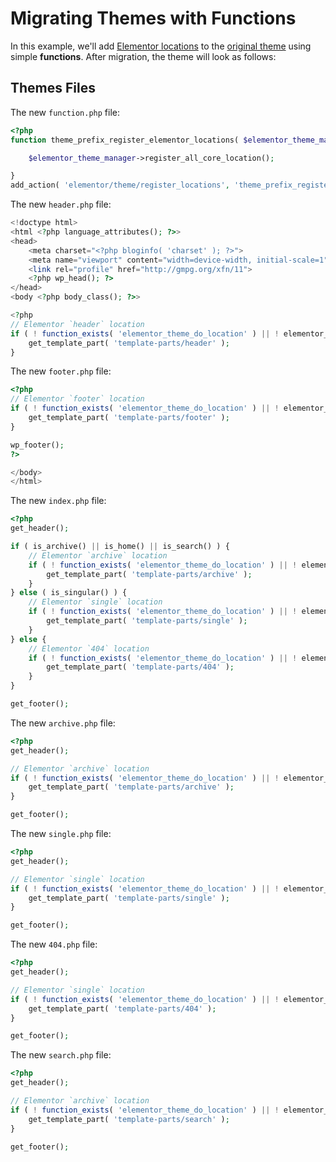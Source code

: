 # Migrating Themes with Functions

<Badge type="tip" vertical="top" text="Elementor Pro" /> <Badge type="warning" vertical="top" text="Intermediate" />

In this example, we'll add [Elementor locations](./themes/theme-locations) to the [original theme](./themes/original-theme) using simple **functions**. After migration, the theme will look as follows:

## Themes Files

The new `function.php` file:

```php
<?php
function theme_prefix_register_elementor_locations( $elementor_theme_manager ) {

	$elementor_theme_manager->register_all_core_location();

}
add_action( 'elementor/theme/register_locations', 'theme_prefix_register_elementor_locations' );
```

The new `header.php` file:

```php
<!doctype html>
<html <?php language_attributes(); ?>>
<head>
	<meta charset="<?php bloginfo( 'charset' ); ?>">
	<meta name="viewport" content="width=device-width, initial-scale=1">
	<link rel="profile" href="http://gmpg.org/xfn/11">
	<?php wp_head(); ?>
</head>
<body <?php body_class(); ?>>

<?php
// Elementor `header` location
if ( ! function_exists( 'elementor_theme_do_location' ) || ! elementor_theme_do_location( 'header' ) ) {
	get_template_part( 'template-parts/header' );
}
```

The new `footer.php` file:

```php
<?php
// Elementor `footer` location
if ( ! function_exists( 'elementor_theme_do_location' ) || ! elementor_theme_do_location( 'footer' ) ) {
	get_template_part( 'template-parts/footer' );
}

wp_footer();
?>

</body>
</html>
```

The new `index.php` file:

```php
<?php
get_header();

if ( is_archive() || is_home() || is_search() ) {
	// Elementor `archive` location
	if ( ! function_exists( 'elementor_theme_do_location' ) || ! elementor_theme_do_location( 'archive' ) ) {
		get_template_part( 'template-parts/archive' );
	}
} else ( is_singular() ) {
	// Elementor `single` location
	if ( ! function_exists( 'elementor_theme_do_location' ) || ! elementor_theme_do_location( 'single' ) ) {
		get_template_part( 'template-parts/single' );
	}
} else {
	// Elementor `404` location
	if ( ! function_exists( 'elementor_theme_do_location' ) || ! elementor_theme_do_location( 'single' ) ) {
		get_template_part( 'template-parts/404' );
	}
}

get_footer();
```

The new `archive.php` file:

```php
<?php
get_header();

// Elementor `archive` location
if ( ! function_exists( 'elementor_theme_do_location' ) || ! elementor_theme_do_location( 'archive' ) ) {
	get_template_part( 'template-parts/archive' );
}

get_footer();
```

The new `single.php` file:

```php
<?php
get_header();

// Elementor `single` location
if ( ! function_exists( 'elementor_theme_do_location' ) || ! elementor_theme_do_location( 'single' ) ) {
	get_template_part( 'template-parts/single' );
}

get_footer();
```

The new `404.php` file:

```php
<?php
get_header();

// Elementor `single` location
if ( ! function_exists( 'elementor_theme_do_location' ) || ! elementor_theme_do_location( 'single' ) ) {
	get_template_part( 'template-parts/404' );
}

get_footer();
```

The new `search.php` file:

```php
<?php
get_header();

// Elementor `archive` location
if ( ! function_exists( 'elementor_theme_do_location' ) || ! elementor_theme_do_location( 'archive' ) ) {
	get_template_part( 'template-parts/search' );
}

get_footer();
```

